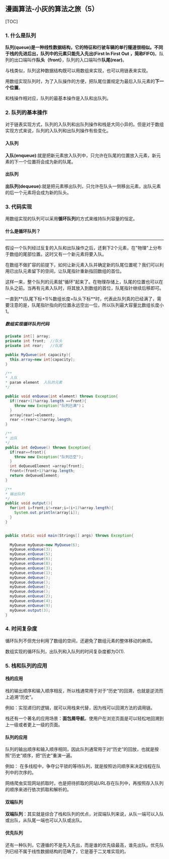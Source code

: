 ## 漫画算法-小灰的算法之旅（5）

[TOC]

### 1. 什么是队列

**队列(queue)**是一种线性数据结构，它的特征和行驶车辆的单行隧道很相似。不同于栈的先进后出，队列中的元素只能**先入先出(First In First Out ，简称FIFO)**。队列的出口端叫作**队头（front）**，队列的入口端叫作**队尾(rear)**。

与栈类似，队列这种数据结构既可以用数组来实现，也可以用链表来实现。

用数组实现队列时，为了入队操作的方便，把队尾位置规定为最后入队元素的**下一个位置**。

和栈操作相对应，队列的最基本操作是入队和出队列。

### 2. 队列的基本操作

对于链表实现方式，队列的入队列和出队列操作和栈是大同小异的。但是对于数组实现方式来说，队列的入队列和出队列操作有些变化。

#### 入队列

**入队(enqueue)**:就是把新元素放入队列中，只允许在队尾的位置放入元素，新元素的下一个位置将会成为新的队尾。

#### 出队列

**出队列(dequeue)**:就是把元素移出队列，只允许在队头一侧移出元素，出队元素的后一个元素将会成为新的队头。

### 3. 代码实现

用数组实现的队列可以采用**循环队列**的方式来维持队列容量的恒定。

#### 什么是循环队列？

------

假设一个队列经过反复的入队和出队操作之后，还剩下2个元素，在"物理"上分布于数组的尾部位置。这时又有一个新元素将要入队。

在数组不做扩容的前提下，如何让新元素入队并确定新的队尾位置呢？我们可以利用已出队元素留下的空间，让队尾指针重新指回数组的首位。

这样一来，整个队列的元素就“循环”起来了。在物理存储上，队尾的位置也可以在队头之前。当再有元素入队时，将其放入到数组的首位，队尾指针继续后移即可。

一直到**(队尾下标+1)%数组长度=队头下标**时，代表此队列真的已经满了，需要注意的是，队尾指针指向的位置永远空出一位，所以队列最大容量比数组长度小1。

##### 数组实现循环队列代码

```java
private int[] array;
private int front;  //队头
private int rear;   //队尾

public MyQueue(int capacity){
  this.array=new int[capacity];
}

/** 
* 入队
* param element  入队的元素
*/

public void enQueue(int element) throws Exception{
  if((rear+1)%array.length ==front){
    throw new Exception("队列已满")；
  }
  array[rear]=element;
  rear =(rear+1)%array.length;
}

/**
* 出队
*/
public int deQueue() throws Exception{
  if(rear==front){
    throw new Exception("队列已空");
  }
  int deQueueElement =array[front];
  front=(front+1)%array.length;
  return deQueueElement;
}

/**
* 输出队列
*/
public void output(){
  for(int i=front;i!=rear;i=(i+1)%array.length){
    System.out.println(array[i]);
  }
}


public static void main(Strings[] args) throws Exception{
  
  MyQueue myQueue=new MyQueue(6);
  myQueue.enQueue(3);
  myQueue.enQueue(5);
  myQueue.enQueue(6);
  myQueue.enQueue(8);
  myQueue.enQueue(3);
  myQueue.enQueue(1);
  myQueue.deQueue();
  myQueue.deQueue();
  myQueue.deQueue();
  myQueue.deQueue();
  myQueue.enQueue(2);
  myQueue.enQueue(4);
  myQueue.enQueue(9);
  myQueue.output(3);
}
```

### 4. 时间复杂度

循环队列不但充分利用了数组的空间，还避免了数组元素的整体移动的麻烦。

数组实现的循环队列，出队列和入队列的时间复杂度都为O(1).

### 5. 栈和队列的应用

#### 栈的应用

栈的输出顺序和输入顺序相反，所以栈通常用于对于“历史”的回溯，也就是逆流而上追溯“历史”。

例如：实现递归的逻辑，就可以用栈来代替，因为栈可以回溯方法的调用链。

栈还有一个著名的应用场景：**面包屑导航**，使用户在浏览页面是可以轻松地回溯到上一级或者更上一级的页面。

#### 队列的应用

队列的输出顺序和输入顺序相同，因此队列通常用于对“历史”的回放，也就是按照“历史”顺序，把“历史”重演一遍。

例如： 在多线程中，争夺公平锁的等待队列，就是按照访问顺序来决定线程在队列中的次序的。

网络爬虫实现网站抓取时，也是把待抓取的网站URL存在队列中，再按照存入队列的顺序来进行依次抓取和解析的。

#### 双端队列

**双端队列**：其实就是综合了栈和队列的优点，对双端队列来说，从队一端可以入队或出队，从队尾一端也可以入队或出队。

#### 优先队列

还有一种队列，它遵循的不是先入先出，而是谁的优先级最高，谁先出队。优先队列已经不属于线性数据结构的范畴了，它是基于二叉堆实现的。


